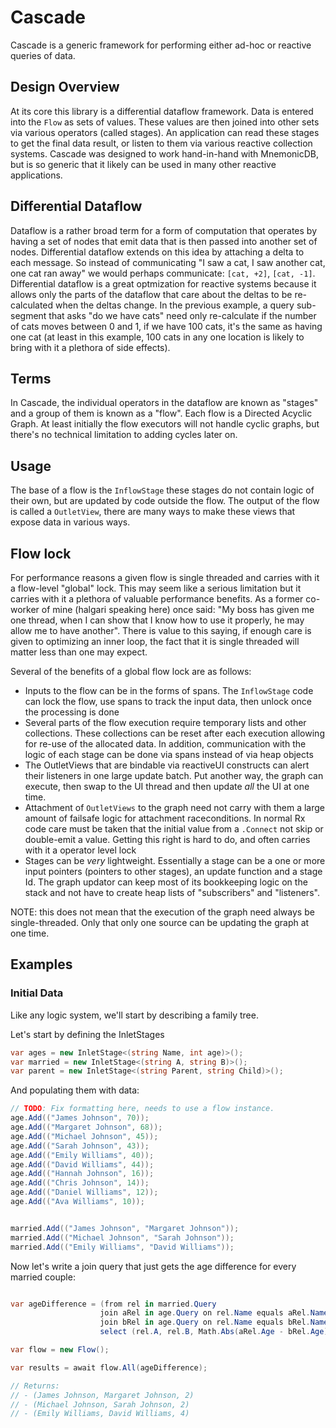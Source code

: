 # Cascade

Cascade is a generic framework for performing either ad-hoc or reactive queries of data.

## Design Overview

At its core this library is a differential dataflow framework. Data is entered into the `Flow` as sets of values. These values are then joined into other sets via various operators (called stages). An application can read these stages to get the final data result, or listen to them via various reactive collection systems. Cascade was designed to work hand-in-hand with MnemonicDB, but is so generic that it likely can be used in many other reactive applications. 

## Differential Dataflow

Dataflow is a rather broad term for a form of computation that operates by having a set of nodes that emit data that is then passed into another set of nodes. Differential dataflow extends on this idea by attaching a delta to each message. So instead of communicating "I saw a cat, I saw another cat, one cat ran away" we would perhaps communicate: `[cat, +2]`, `[cat, -1]`. Differential dataflow is a great optmization for reactive systems because it allows only the parts of the dataflow that care about the deltas to be re-calculated when the deltas change. In the previous example, a query sub-segment that asks "do we have cats" need only re-calculate if the number of cats moves between 0 and 1, if we have 100 cats, it's the same as having one cat (at least in this example, 100 cats in any one location is likely to bring with it a plethora of side effects). 

## Terms

In Cascade, the individual operators in the dataflow are known as "stages" and a group of them is known as a "flow". Each flow is a Directed Acyclic Graph. At least initially the flow executors will not handle cyclic graphs, but there's no technical limitation to adding cycles later on. 

## Usage

The base of a flow is the `InflowStage` these stages do not contain logic of their own, but are updated by code outside the flow. The output of the flow is called a `OutletView`, there are many ways to make these views that expose data in various ways. 

## Flow lock

For performance reasons a given flow is single threaded and carries with it a flow-level "global" lock. This may seem like a serious limitation but it carries with it a plethora of valuable performance benefits. As a former co-worker of mine (halgari speaking here) once said: "My boss has given me one thread, when I can show that I know how to use it properly, he may allow me to have another". There is value to this saying, if enough care is given to optimizing an inner loop, the fact that it is single threaded will matter less than one may expect.

Several of the benefits of a global flow lock are as follows: 

* Inputs to the flow can be in the forms of spans. The `InflowStage` code can lock the flow, use spans to track the input data, then unlock once the processing is done
* Several parts of the flow execution require temporary lists and other collections. These collections can be reset after each execution allowing for re-use of the allocated data. In addition, communication with the logic of each stage can be done via spans instead of via heap objects
* The OutletViews that are bindable via reactiveUI constructs can alert their listeners in one large update batch. Put another way, the graph can execute, then swap to the UI thread and then update *all* the UI at one time.
* Attachment of `OutletViews` to the graph need not carry with them a large amount of failsafe logic for attachment raceconditions. In normal Rx code care must be taken that the initial value from a `.Connect` not skip or double-emit a value. Getting this right is hard to do, and often carries with it a operator level lock
* Stages can be *very* lightweight. Essentially a stage can be a one or more input pointers (pointers to other stages), an update function and a stage Id. The graph updator can keep most of its bookkeeping logic on the stack and not have to create heap lists of "subscribers" and "listeners". 

NOTE: this does not mean that the execution of the graph need always be single-threaded. Only that only one source can be updating the graph at one time. 


## Examples

### Initial Data

Like any logic system, we'll start by describing a family tree. 

Let's start by defining the InletStages

```csharp
var ages = new InletStage<(string Name, int age)>();
var married = new InletStage<(string A, string B)>();
var parent = new InletStage<(string Parent, string Child)>();
```

And populating them with data:

```csharp
// TODO: Fix formatting here, needs to use a flow instance. 
age.Add(("James Johnson", 70));
age.Add(("Margaret Johnson", 68));
age.Add(("Michael Johnson", 45));
age.Add(("Sarah Johnson", 43));
age.Add(("Emily Williams", 40));
age.Add(("David Williams", 44));
age.Add(("Hannah Johnson", 16));
age.Add(("Chris Johnson", 14));
age.Add(("Daniel Williams", 12));
age.Add(("Ava Williams", 10));


married.Add(("James Johnson", "Margaret Johnson"));
married.Add(("Michael Johnson", "Sarah Johnson"));
married.Add(("Emily Williams", "David Williams"));
```

Now let's write a join query that just gets the age difference for every married couple: 

```csharp

var ageDifference = (from rel in married.Query
                    join aRel in age.Query on rel.Name equals aRel.Name
                    join bRel in age.Query on rel.Name equals bRel.Name
                    select (rel.A, rel.B, Math.Abs(aRel.Age - bRel.Age));

var flow = new Flow();

var results = await flow.All(ageDifference);

// Returns:
// - (James Johnson, Margaret Johnson, 2)
// - (Michael Johnson, Sarah Johnson, 2)
// - (Emily Williams, David Williams, 4)

```

